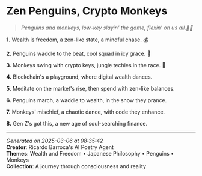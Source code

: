 # Zen Penguins, Crypto Monkeys

> *Penguins and monkeys, low-key slayin' the game, flexin' on us all.🐧🐒*

**1.** Wealth is freedom, a zen-like state, a mindful chase. 💰


**2.** Penguins waddle to the beat, cool squad in icy grace. 🐧


**3.** Monkeys swing with crypto keys, jungle techies in the race. 🐒


**4.** Blockchain's a playground, where digital wealth dances.


**5.** Meditate on the market's rise, then spend with zen-like balances.


**6.** Penguins march, a waddle to wealth, in the snow they prance.


**7.** Monkeys' mischief, a chaotic dance, with code they enhance.


**8.** Gen Z's got this, a new age of soul-searching finance.



---

*Generated on 2025-03-06 at 08:35:42*  
**Creator**: Ricardo Barroca's AI Poetry Agent  
**Themes**: Wealth and Freedom • Japanese Philosophy • Penguins • Monkeys  
**Collection**: A journey through consciousness and reality